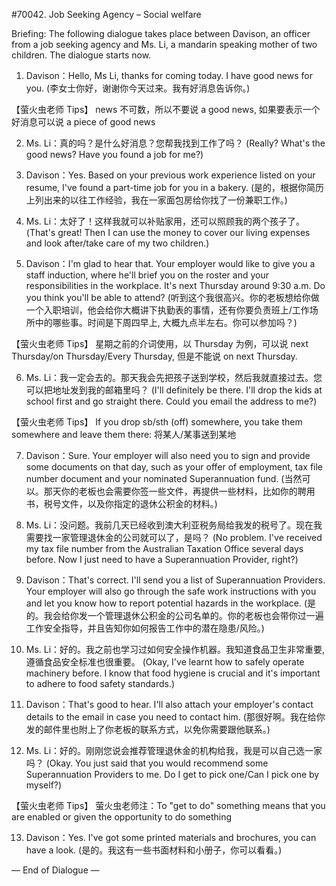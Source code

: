 #70042. Job Seeking Agency – Social welfare

Briefing: The following dialogue takes place between Davison, an officer from a job seeking agency and Ms. Li, a mandarin speaking mother of two children. The dialogue starts now.

1. Davison：Hello, Ms Li, thanks for coming today. I have good news for you.
(李女士你好，谢谢你今天过来。我有好消息告诉你。)

【萤火虫老师 Tips】
news 不可数，所以不要说 a good news, 如果要表示一个好消息可以说 a piece of good news

2. Ms. Li：真的吗？是什么好消息？您帮我找到工作了吗？
(Really? What's the good news? Have you found a job for me?)

3. Davison：Yes. Based on your previous work experience listed on your resume, I've found a part-time job for you in a bakery.
(是的，根据你简历上列出来的以往工作经验，我在一家面包房给你找了一份兼职工作。)

4. Ms. Li：太好了！这样我就可以补贴家用，还可以照顾我的两个孩子了。
(That's great! Then I can use the money to cover our living expenses and look after/take care of my two children.)

5. Davison：I'm glad to hear that. Your employer would like to give you a staff induction, where he'll brief you on the roster and your responsibilities in the workplace. It's next Thursday around 9:30 a.m. Do you think you'll be able to attend?
(听到这个我很高兴。你的老板想给你做一个入职培训，他会给你大概讲下执勤表的事情，还有你要负责班上/工作场所中的哪些事。时间是下周四早上, 大概九点半左右。你可以参加吗？)

【萤火虫老师 Tips】
星期之前的介词使用，以 Thursday 为例，可以说 next Thursday/on Thursday/Every Thursday, 但是不能说 on next Thursday.

6. Ms. Li：我一定会去的。那天我会先把孩子送到学校，然后我就直接过去。您可以把地址发到我的邮箱里吗？
(I'll definitely be there. I'll drop the kids at school first and go straight there. Could you email the address to me?)

【萤火虫老师 Tips】
If you drop sb/sth (off) somewhere, you take them somewhere and leave them there: 将某人/某事送到某地

7. Davison：Sure. Your employer will also need you to sign and provide some documents on that day, such as your offer of employment, tax file number document and your nominated Superannuation fund.
(当然可以。那天你的老板也会需要你签一些文件，再提供一些材料，比如你的聘用书，税号文件，以及你指定的退休公积金的材料。)

8. Ms. Li：没问题。我前几天已经收到澳大利亚税务局给我发的税号了。现在我需要找一家管理退休金的公司就可以了，是吗？
(No problem. I've received my tax file number from the Australian Taxation Office several days before. Now I just need to have a Superannuation Provider, right?)

9. Davison：That's correct. I'll send you a list of Superannuation Providers. Your employer will also go through the safe work instructions with you and let you know how to report potential hazards in the workplace.
(是的。我会给你发一个管理退休公积金的公司名单的。你的老板也会带你过一遍工作安全指导，并且告知你如何报告工作中的潜在隐患/风险。)

10. Ms. Li：好的。我之前也学习过如何安全操作机器。我知道食品卫生非常重要, 遵循食品安全标准也很重要。
(Okay, I've learnt how to safely operate machinery before. I know that food hygiene is crucial and it's important to adhere to food safety standards.)

11. Davison：That's good to hear. I'll also attach your employer's contact details to the email in case you need to contact him.
(那很好啊。我在给你发的邮件里也附上了你老板的联系方式，以免你需要跟他联系。)

12. Ms. Li：好的。刚刚您说会推荐管理退休金的机构给我，我是可以自己选一家吗？
(Okay. You just said that you would recommend some Superannuation Providers to me. Do I get to pick one/Can I pick one by myself?)

【萤火虫老师 Tips】
萤火虫老师注：To "get to do" something means that you are enabled or given the opportunity to do something

13. Davison：Yes. I've got some printed materials and brochures, you can have a look.
(是的。我这有一些书面材料和小册子，你可以看看。)

— End of Dialogue —